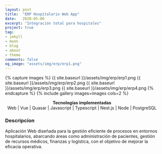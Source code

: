 ```yaml
---
layout: post
title:  "ERP Hospitalario Web App"
date:   2020-05-06
excerpt: "Integración total para hospitales"
project: true
tag:
- jekyll 
- moon
- blog
- about
- theme
comments: false
og_image: "assets/img/erp/erp1.png"
--- 
```

    
{% capture images %}
  {{ site.baseurl }}/assets/img/erp/erp1.png
  {{ site.baseurl }}/assets/img/erp/erp2.png
  {{ site.baseurl }}/assets/img/erp/erp3.png
  {{ site.baseurl }}/assets/img/erp/erp4.png
{% endcapture %}
{% include gallery images=images cols=2 %}
<center>
  <div><b>Tecnologías implementadas</b></div>
    Web <span class="icon-skills web-global"></span> 
    | Vue <span class="icon-skills vue"></span> 
    | Quasar <span class="icon-skills quasar"></span> 
    | Javascript <span class="icon-skills js-icon"></span> 
    | Typescript <span class="icon-skills typescript"></span>
    | Nest.js <span class="icon-skills nestjs"></span> 
    | Node <span class="icon-skills nodejs"></span> 
    | PostgreSQL <span class="icon-skills posgre"></span> 
</center>

### Descripcíon

Aplicación Web diseñada para la gestión eficiente de procesos en entornos hospitalarios, abarcando áreas como administración de pacientes, gestión de recursos médicos, finanzas y logística, con el objetivo de mejorar la eficacia operativa.
